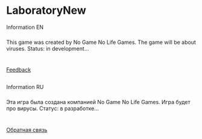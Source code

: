 # LaboratoryNew
Information EN
###
This game was created by No Game No Life Games.
The game will be about viruses.
Status: in development...
#
[Feedback](https://vk.com/id505013603)
##
Information RU
###
Эта игра была создана компанией  No Game No Life Games.
Игра будет про вирусы.
Статус: в разработке...
#
[Обратная связь](https://vk.com/id505013603)

